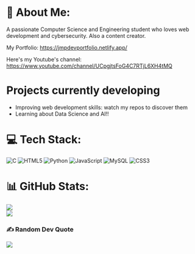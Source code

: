 # 💫 About Me:
A passionate Computer Science and Engineering student who loves web development and cybersecurity. Also a content creator.

My Portfolio:
https://jmpdevportfolio.netlify.app/

Here's my Youtube's channel:
https://www.youtube.com/channel/UCpgjtsFoG4C7RTjL6XH4tMQ

# Projects currently developing
- Improving web development skills: watch my repos to discover them
- Learning about Data Science and AI!!

# 💻 Tech Stack:
![C](https://img.shields.io/badge/c-%2300599C.svg?style=for-the-badge&logo=c&logoColor=white) ![HTML5](https://img.shields.io/badge/html5-%23E34F26.svg?style=for-the-badge&logo=html5&logoColor=white) ![Python](https://img.shields.io/badge/python-3670A0?style=for-the-badge&logo=python&logoColor=ffdd54) ![JavaScript](https://img.shields.io/badge/javascript-%23323330.svg?style=for-the-badge&logo=javascript&logoColor=%23F7DF1E) ![MySQL](https://img.shields.io/badge/mysql-%2300000f.svg?style=for-the-badge&logo=mysql&logoColor=white) ![CSS3](https://img.shields.io/badge/css3-%231572B6.svg?style=for-the-badge&logo=css3&logoColor=white)
# 📊 GitHub Stats:
![](https://github-readme-streak-stats.herokuapp.com/?user=jmartinpizarro&theme=dark&hide_border=false)<br/>
![](https://github-readme-stats.vercel.app/api/top-langs/?username=jmartinpizarro&theme=dark&hide_border=false&include_all_commits=false&count_private=false&layout=compact)

### ✍️ Random Dev Quote
![](https://quotes-github-readme.vercel.app/api?type=horizontal&theme=radical)

<!-- Proudly created with GPRM ( https://gprm.itsvg.in ) -->
